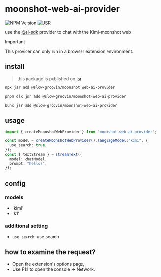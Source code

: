 # moonshot-web-ai-provider

![NPM Version](https://img.shields.io/npm/v/moonshot-web-ai-provider)
[![JSR](https://jsr.io/badges/@ryoppippi/mirror-jsr-to-npm)](https://jsr.io/@slow-groovin/moonshot-web-ai-provider)

use the [@ai-sdk](https://github.com/vercel/ai) provider to chat with the Kimi-moonshot web

> [!IMPORTANT]
> This provider can only run in a browser extension environment.

## install

> this package is published on [jsr](https://jsr.io/)

```sh
npx jsr add @slow-groovin/moonshot-web-ai-provider
```

```sh
pnpm dlx jsr add @slow-groovin/moonshot-web-ai-provider
```

```sh
bunx jsr add @slow-groovin/moonshot-web-ai-provider
```

## usage

```ts
import { createMoonshotWebProvider } from "moonshot-web-ai-provider";

const model = createMoonshotWebProvider().languageModel("kimi", {
  use_search: true,
});
const { textStream } = streamText({
  model: chatModel,
  prompt: "hello?",
});
```

## config

### models

- 'kimi'
- 'k1'

### additional setting

- `use_search`: use search

## how to examine the request?

- Open the extension's options page,
- Use F12 to open the console -> Network.

